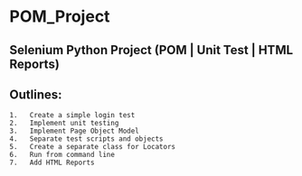 # POM_Project

## Selenium Python Project (POM | Unit Test | HTML Reports)

## Outlines:
    1.   Create a simple login test
    2.   Implement unit testing
    3.   Implement Page Object Model
    4.   Separate test scripts and objects
    5.   Create a separate class for Locators
    6.   Run from command line
    7.   Add HTML Reports
